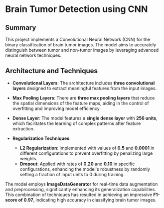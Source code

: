 # Brain Tumor Detection using CNN

## Summary

This project implements a Convolutional Neural Network (CNN) for the binary classification of brain tumor images. The model aims to accurately distinguish between tumor and non-tumor images by leveraging advanced neural network techniques.

## Architecture and Techniques

- **Convolutional Layers**: The architecture includes **three convolutional layers** designed to extract meaningful features from the input images.

- **Max Pooling Layers**: There are **three max pooling layers** that reduce the spatial dimensions of the feature maps, aiding in the control of overfitting and improving model efficiency.

- **Dense Layer**: The model features a **single dense layer** with **256 units**, which facilitates the learning of complex patterns after feature extraction.

- **Regularization Techniques**: 
  - **L2 Regularization**: Implemented with values of **0.5** and **0.0001** in different configurations to prevent overfitting by penalizing large weights.
  - **Dropout**: Applied with rates of **0.20** and **0.10** in specific configurations, enhancing the model's robustness by randomly setting a fraction of input units to 0 during training.

The model employs **ImageDataGenerator** for real-time data augmentation and preprocessing, significantly enhancing its generalization capabilities. This combination of techniques has resulted in achieving an impressive **F1-score of 0.97**, indicating high accuracy in classifying brain tumor images.
